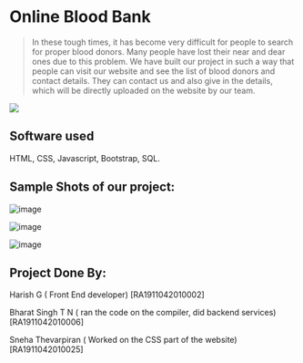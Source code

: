 # Online Blood Bank
> In these tough times, it has become very difficult for people to search for proper blood donors. Many people have lost their near and dear ones due to this problem. We have built our project in such a way that people can visit our website and see the list of blood donors and contact details. They can contact us and also give in the details, which will be directly uploaded on the website by our team.

![](header.png)

## Software used

HTML, CSS, Javascript, Bootstrap, SQL.

## Sample Shots of our project:
![image](https://user-images.githubusercontent.com/88699329/139460330-acc7efdd-ae3f-4eae-bdcb-70278b4b5315.png)

![image](https://user-images.githubusercontent.com/88699329/139460393-2aa497fe-60a4-4542-92e3-fcfe2e626247.png)

![image](https://user-images.githubusercontent.com/88699329/139460434-03fcf2e0-8277-494c-b8fb-c69eec13ac0b.png)

## Project Done By:

Harish G ( Front End developer)  [RA1911042010002]

Bharat Singh T N ( ran the code on the compiler, did backend services)  [RA1911042010006]

Sneha Thevarpiran ( Worked on the CSS part of the website)  [RA1911042010025]
